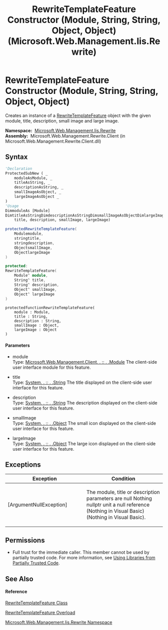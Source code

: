 ﻿---
title: RewriteTemplateFeature Constructor (Module, String, String, Object, Object) (Microsoft.Web.Management.Iis.Rewrite)
TOCTitle: RewriteTemplateFeature Constructor (Module, String, String, Object, Object)
ms:assetid: M:Microsoft.Web.Management.Iis.Rewrite.RewriteTemplateFeature.#ctor(Microsoft.Web.Management.Client.Module,System.String,System.String,System.Object,System.Object)
ms:mtpsurl: https://msdn.microsoft.com/en-us/library/microsoft.web.management.iis.rewrite.rewritetemplatefeature.rewritetemplatefeature(v=VS.90)
ms:contentKeyID: 20476340
ms.date: 05/02/2012
mtps_version: v=VS.90
dev_langs:
- vb
- csharp
- c++
- jscript
api_location:
- Microsoft.Web.Management.Rewrite.Client.dll
api_name:
- Microsoft.Web.Management.Iis.Rewrite.RewriteTemplateFeature..ctor
api_type:
- Managed
topic_type:
- apiref
- kbSyntax
product_family_name: VS
ROBOTS: INDEX,FOLLOW
---

# RewriteTemplateFeature Constructor (Module, String, String, Object, Object)

Creates an instance of a [RewriteTemplateFeature](rewritetemplatefeature-class-microsoft-web-management-iis-rewrite.md) object with the given module, title, description, small image and large image.

**Namespace:**  [Microsoft.Web.Management.Iis.Rewrite](microsoft-web-management-iis-rewrite-namespace.md)  
**Assembly:**  Microsoft.Web.Management.Rewrite.Client (in Microsoft.Web.Management.Rewrite.Client.dll)

## Syntax

``` vb
'Declaration
ProtectedSubNew ( _
    moduleAsModule, _
    titleAsString, _
    descriptionAsString, _
    smallImageAsObject, _
    largeImageAsObject _
)
'Usage
DimmoduleAs [Module]
DimtitleAsStringDimdescriptionAsStringDimsmallImageAsObjectDimlargeImageAsObjectDiminstanceAs NewRewriteTemplateFeature(module, _
    title, description, smallImage, largeImage)
```

``` csharp
protectedRewriteTemplateFeature(
    Modulemodule,
    stringtitle,
    stringdescription,
    ObjectsmallImage,
    ObjectlargeImage
)
```

``` c++
protected:
RewriteTemplateFeature(
    Module^ module, 
    String^ title, 
    String^ description, 
    Object^ smallImage, 
    Object^ largeImage
)
```

``` jscript
protectedfunctionRewriteTemplateFeature(
    module : Module, 
    title : String, 
    description : String, 
    smallImage : Object, 
    largeImage : Object
)
```

#### Parameters

  - module  
    Type: [Microsoft.Web.Management.Client. . :: . .Module](https://msdn.microsoft.com/en-us/library/ms634308\(v=vs.90\))  
    The client-side user interface module for this feature.  

<!-- end list -->

  - title  
    Type: [System. . :: . .String](https://msdn.microsoft.com/en-us/library/s1wwdcbf\(v=vs.90\))  
    The title displayed on the client-side user interface for this feature.  

<!-- end list -->

  - description  
    Type: [System. . :: . .String](https://msdn.microsoft.com/en-us/library/s1wwdcbf\(v=vs.90\))  
    The description displayed on the client-side user interface for this feature.  

<!-- end list -->

  - smallImage  
    Type: [System. . :: . .Object](https://msdn.microsoft.com/en-us/library/e5kfa45b\(v=vs.90\))  
    The small icon displayed on the client-side user interface for this feature.  

<!-- end list -->

  - largeImage  
    Type: [System. . :: . .Object](https://msdn.microsoft.com/en-us/library/e5kfa45b\(v=vs.90\))  
    The large icon displayed on the client-side user interface for this feature.  

## Exceptions

<table>
<colgroup>
<col style="width: 50%" />
<col style="width: 50%" />
</colgroup>
<thead>
<tr class="header">
<th>Exception</th>
<th>Condition</th>
</tr>
</thead>
<tbody>
<tr class="odd">
<td>[ArgumentNullException]</td>
<td><p>The module, title or description parameters are null Nothing nullptr unit a null reference (Nothing in Visual Basic) (Nothing in Visual Basic).</p></td>
</tr>
</tbody>
</table>


## Permissions

  - Full trust for the immediate caller. This member cannot be used by partially trusted code. For more information, see [Using Libraries from Partially Trusted Code](https://msdn.microsoft.com/en-us/library/8skskf63\(v=vs.90\)).

## See Also

#### Reference

[RewriteTemplateFeature Class](rewritetemplatefeature-class-microsoft-web-management-iis-rewrite.md)

[RewriteTemplateFeature Overload](rewritetemplatefeature-constructor-microsoft-web-management-iis-rewrite.md)

[Microsoft.Web.Management.Iis.Rewrite Namespace](microsoft-web-management-iis-rewrite-namespace.md)

